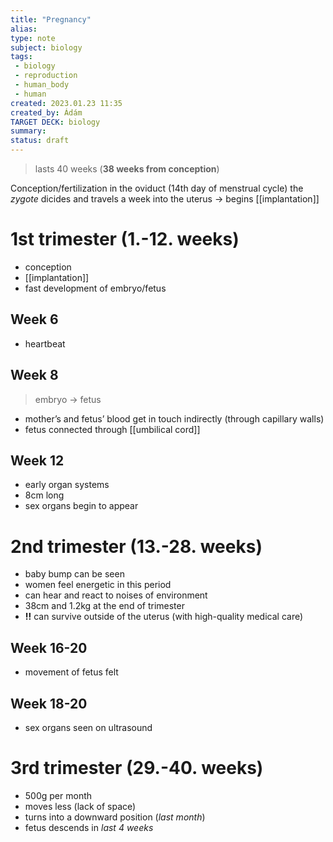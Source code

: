 ```yaml
---
title: "Pregnancy"
alias: 
type: note
subject: biology
tags:
 - biology
 - reproduction
 - human_body
 - human
created: 2023.01.23 11:35
created_by: Ádám
TARGET DECK: biology
summary: 
status: draft 
---
```

>lasts 40 weeks (**38 weeks from conception**)

Conception/fertilization in the oviduct (14th day of menstrual cycle)
the *zygote* dicides and travels a week into the uterus → begins [[implantation]]

# 1st trimester (1.-12. weeks)
- conception
- [[implantation]] 
- fast development of embryo/fetus 

## Week 6
- heartbeat

## Week 8 
>embryo → fetus

- mother’s and fetus’ blood get in touch indirectly (through capillary walls)
- fetus connected through [[umbilical cord]]

## Week 12
- early organ systems
- 8cm long 
- sex organs begin to appear

# 2nd trimester (13.-28. weeks)
- baby bump can be seen
- women feel energetic in this period
- can hear and react to noises of environment
- 38cm and 1.2kg at the end of trimester 
- **!!** can survive outside of the uterus (with high-quality medical care)

## Week 16-20
- movement of fetus felt

## Week 18-20
- sex organs seen on ultrasound

# 3rd trimester (29.-40. weeks)
- 500g per month
- moves less (lack of space)
- turns into a downward position (*last month*)
- fetus descends in *last 4 weeks*
